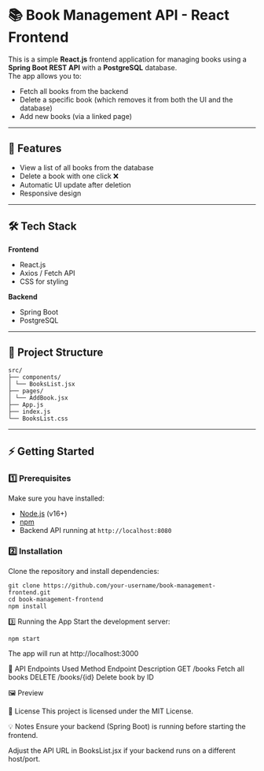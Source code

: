 # 📚 Book Management API - React Frontend

This is a simple **React.js** frontend application for managing books using a **Spring Boot REST API** with a **PostgreSQL** database.  
The app allows you to:
- Fetch all books from the backend
- Delete a specific book (which removes it from both the UI and the database)
- Add new books (via a linked page)

---

## 🚀 Features
- View a list of all books from the database
- Delete a book with one click ❌
- Automatic UI update after deletion
- Responsive design

---

## 🛠 Tech Stack
**Frontend**
- React.js
- Axios / Fetch API
- CSS for styling

**Backend**
- Spring Boot
- PostgreSQL

---

## 📂 Project Structure
```
src/
├── components/
│ └── BooksList.jsx
├── pages/
│ └── AddBook.jsx
├── App.js
├── index.js
└── BooksList.css
```

---

## ⚡ Getting Started

### 1️⃣ Prerequisites
Make sure you have installed:
- [Node.js](https://nodejs.org/) (v16+)
- [npm](https://www.npmjs.com/)
- Backend API running at `http://localhost:8080`

### 2️⃣ Installation
Clone the repository and install dependencies:
```
git clone https://github.com/your-username/book-management-frontend.git
cd book-management-frontend
npm install
```
3️⃣ Running the App
Start the development server:

```
npm start
```
The app will run at http://localhost:3000

🔗 API Endpoints Used
Method	  Endpoint	        Description
GET	        /books	      Fetch all books
DELETE	   /books/{id}	  Delete book by ID

🖼 Preview

📜 License
This project is licensed under the MIT License.

💡 Notes
Ensure your backend (Spring Boot) is running before starting the frontend.

Adjust the API URL in BooksList.jsx if your backend runs on a different host/port.
